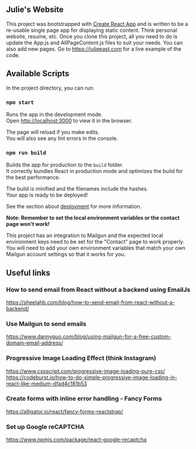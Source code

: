 ## Julie's Website

This project was bootstrapped with [Create React App](https://github.com/facebook/create-react-app) and is written to be a re-usable single page app for displaying static content. Think personal website, resume, etc. Once you clone this project, all you need to do is update the App.js and AllPageContent.js files to suit your needs. You can also add new pages. Go to https://julieeast.com for a live example of the code.

## Available Scripts

In the project directory, you can run:

### `npm start`

Runs the app in the development mode.<br>
Open [http://localhost:3000](http://localhost:3000) to view it in the browser.

The page will reload if you make edits.<br>
You will also see any lint errors in the console.

### `npm run build`

Builds the app for production to the `build` folder.<br>
It correctly bundles React in production mode and optimizes the build for the best performance.

The build is minified and the filenames include the hashes.<br>
Your app is ready to be deployed!

See the section about [deployment](https://facebook.github.io/create-react-app/docs/deployment) for more information.

**Note: Remember to set the local environment variables or the contact page won't work!**

This project has an integration to Mailgun and the expected local environment keys need to be set for the "Contact" page to work properly. 
You will need to add your own environment variables that match your own Mailgun account settings so that it works for you.

## Useful links

### How to send email from React without a backend using EmailJs
https://sheelahb.com/blog/how-to-send-email-from-react-without-a-backend/

### Use Mailgun to send emails
https://www.dannyguo.com/blog/using-mailgun-for-a-free-custom-domain-email-address/

### Progressive Image Loading Effect (think Instagram)
https://www.cssscript.com/progressive-image-loading-pure-css/
https://codeburst.io/how-to-do-simple-progressive-image-loading-in-react-like-medium-dfad4c181b53

### Create forms with inline error handling - Fancy Forms
https://alligator.io/react/fancy-forms-reactstrap/

### Set up Google reCAPTCHA
https://www.npmjs.com/package/react-google-recaptcha
